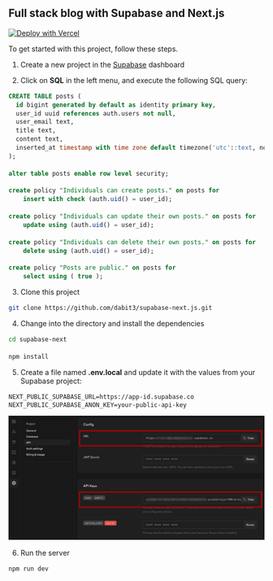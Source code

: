 ## Full stack blog with Supabase and Next.js

[![Deploy with Vercel](https://vercel.com/button)](https://vercel.com/new/git/external?repository-url=https%3A%2F%2Fgithub.com%2Fdabit3%2Fsupabase-next.js&env=NEXT_PUBLIC_SUPABASE_URL,NEXT_PUBLIC_SUPABASE_ANON_KEY&envDescription=API%20URL%20and%20API%20Key)

To get started with this project, follow these steps.

1. Create a new project in the [Supabase](https://supabase.io/) dashboard

2. Click on __SQL__ in the left menu, and execute the following SQL query:

```sql
CREATE TABLE posts (
  id bigint generated by default as identity primary key,
  user_id uuid references auth.users not null,
  user_email text,
  title text,
  content text,
  inserted_at timestamp with time zone default timezone('utc'::text, now()) not null
);

alter table posts enable row level security;

create policy "Individuals can create posts." on posts for
    insert with check (auth.uid() = user_id);

create policy "Individuals can update their own posts." on posts for
    update using (auth.uid() = user_id);

create policy "Individuals can delete their own posts." on posts for
    delete using (auth.uid() = user_id);

create policy "Posts are public." on posts for
    select using ( true );
```

3. Clone this project

```sh
git clone https://github.com/dabit3/supabase-next.js.git
```

4. Change into the directory and install the dependencies

```sh
cd supabase-next

npm install
```

5. Create a file named __.env.local__ and update it with the values from your Supabase project:

```
NEXT_PUBLIC_SUPABASE_URL=https://app-id.supabase.co
NEXT_PUBLIC_SUPABASE_ANON_KEY=your-public-api-key
```

![App URLs](appurls.jpg)

6. Run the server

```sh
npm run dev
```